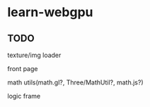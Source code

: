 # learn-webgpu

## TODO

texture/img loader

front page

math utils(math.gl?, Three/MathUtil?, math.js?)

logic frame